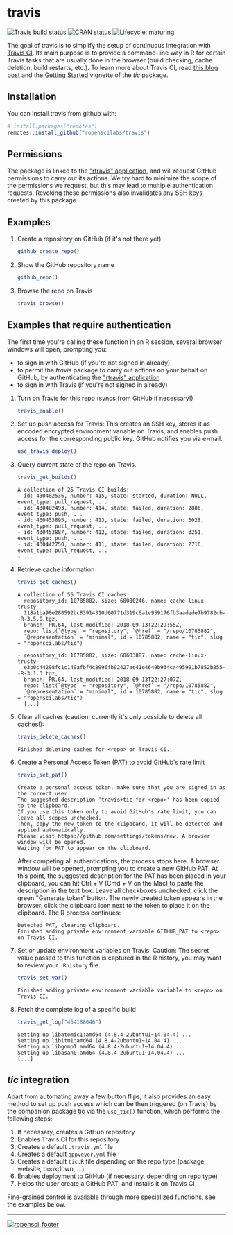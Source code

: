 # travis

<!-- badges: start -->
[![Travis build status](https://img.shields.io/travis/ropenscilabs/travis/master?logo=travis&style=flat-square&label=Linux)](https://travis-ci.org/ropenscilabs/travis)
[![CRAN status](https://www.r-pkg.org/badges/version/travis)](https://cran.r-project.org/package=travis)
[![Lifecycle: maturing](https://img.shields.io/badge/lifecycle-maturing-blue.svg)](https://www.tidyverse.org/lifecycle/#maturing)
<!-- badges: end -->

The goal of travis is to simplify the setup of continuous integration with [Travis CI](https://travis-ci.org/).
Its main purpose is to provide a command-line way in R for certain Travis tasks that are usually done in the browser (build checking, cache deletion, build restarts, etc.).
To learn more about Travis CI, read [this blog post](http://mahugh.com/2016/09/02/travis-ci-for-test-automation/) and the [Getting Started](https://ropenscilabs/tic/articles/tic.html#prerequisites) vignette of the _tic_ package.

## Installation

You can install travis from github with:

``` r
# install.packages("remotes")
remotes::install_github("ropenscilabs/travis")
```

## Permissions

The package is linked to the ["rtravis" application](https://github.com/settings/connections/applications/a8495eadc51e6c64d598), and will request GitHub permissions to carry out its actions. 
We try hard to minimize the scope of the permissions we request, but this may lead to multiple authentication requests.
Revoking these permissions also invalidates any SSH keys created by this package.

## Examples

1. Create a repository on GitHub (if it's not there yet)

    ```r
    github_create_repo()
    ```

1. Show the GitHub repository name

    ```r
    github_repo()
    ```

1. Browse the repo on Travis

    ```r
    travis_browse()
    ```

## Examples that require authentication

The first time you're calling these function in an R session, several browser windows will open, prompting you:

- to sign in with GitHub (if you're not signed in already)
- to permit the _travis_ package to carry out actions on your behalf on GitHub, by authenticating the ["rtravis" application](https://github.com/settings/connections/applications/a8495eadc51e6c64d598)
- to sign in with Travis (if you're not signed in already)

1. Turn on Travis for this repo (syncs from GitHub if necessary!)

    ```r
    travis_enable()
    ```
    
1. Set up push access for Travis: This creates an SSH key, stores it as encoded
   encrypted environment variable on Travis, and enables push access for the
   corresponding public key. GitHub notifies you via e-mail.

    ```r
    use_travis_deploy()
    ```
    
1. Query current state of the repo on Travis.

    ```r
    travis_get_builds()
    ```
    
    ```
    A collection of 25 Travis CI builds:
    - id: 430482536, number: 415, state: started, duration: NULL, event_type: pull_request, ...
    - id: 430482493, number: 414, state: failed, duration: 2886, event_type: push, ...
    - id: 430453895, number: 413, state: failed, duration: 3028, event_type: pull_request, ...
    - id: 430453887, number: 412, state: failed, duration: 3251, event_type: push, ...
    - id: 430442750, number: 411, state: failed, duration: 2716, event_type: pull_request, ...
    - ...
    ```
    
1. Retrieve cache information 

    ```r
    travis_get_caches()
    ```
    
    ```
    A collection of 56 Travis CI caches:
    - repository_id: 10785882, size: 68080246, name: cache-linux-trusty-
      118a1ba90e288592bc83914310d60771d319c6a1e959176fb3aadede7b9782cb--R-3.5.0.tgz, 
      branch: PR.64, last_modified: 2018-09-13T22:29:55Z, 
      repo: list(`@type` = "repository", `@href` = "/repo/10785882", 
      `@representation` = "minimal", id = 10785882, name = "tic", slug = "ropenscilabs/tic")
    
    - repository_id: 10785882, size: 60603887, name: cache-linux-trusty-
      e3b0c44298fc1c149afbf4c8996fb92427ae41e4649b934ca495991b7852b855--R-3.1.3.tgz, 
      branch: PR.64, last_modified: 2018-09-13T22:27:07Z, 
      repo: list(`@type` = "repository", `@href` = "/repo/10785882", 
      `@representation` = "minimal", id = 10785882, name = "tic", slug = "ropenscilabs/tic")
      [...]
    ```
    
1. Clear all caches (caution, currently it's only possible to delete all caches!):
    
    ```r
    travis_delete_caches()
    ```
    
    ```
    Finished deleting caches for <repo> on Travis CI.
    ```
    
1. Create a Personal Access Token (PAT) to avoid GitHub's rate limit

    ```r
    travis_set_pat()
    ```
    
    ```
    Create a personal access token, make sure that you are signed in as the correct user. 
    The suggested description 'travis+tic for <repo>' has been copied to the clipboard. 
    If you use this token only to avoid GitHub's rate limit, you can leave all scopes unchecked.
    Then, copy the new token to the clipboard, it will be detected and applied automatically. 
    Please visit https://github.com/settings/tokens/new. A browser window will be opened. 
    Waiting for PAT to appear on the clipboard.
    ```
    
    After competing all authentications, the process stops here.
    A browser window will be opened, prompting you to create a new GitHub PAT.
    At this point, the suggested description for the PAT has been placed in your clipboard, you can hit Ctrl + V (Cmd + V on the Mac) to paste the description in the text box.
    Leave all checkboxes unchecked, click the green "Generate token" button.
    The newly created token appears in the browser, click the clipboard icon next to the token to place it on the clipboard.
    The R process continues:
    
    ```
    Detected PAT, clearing clipboard. 
    Finished adding private environment variable GITHUB_PAT to <repo> on Travis CI.
    ```
    
1. Set or update environment variables on Travis. Caution: The secret value passed to this function is captured in the R history, you may want to review your `.Rhistory` file.

    ```r
    travis_set_var()
    ```
    
    ```
    Finished adding private environment variable variable to <repo> on Travis CI.
    ```

1. Fetch the complete log of a specific build

    ```r
    travis_get_log("454188046")
    ```
    
    ```
    Setting up libatomic1:amd64 (4.8.4-2ubuntu1~14.04.4) ...
    Setting up libitm1:amd64 (4.8.4-2ubuntu1~14.04.4) ...
    Setting up libgomp1:amd64 (4.8.4-2ubuntu1~14.04.4) ...
    Setting up libasan0:amd64 (4.8.4-2ubuntu1~14.04.4) ...
    [...]
    ```

## *tic* integration

Apart from automating away a few button flips, it also provides an easy method to set up push access which can be then triggered (on Travis) by the companion package [tic](https://github.com/ropenscilabs/tic) via the `use_tic()` function, which performs the following steps:

1. If necessary, creates a GitHub repository
1. Enables Travis CI for this repository
1. Creates a default `.travis.yml` file
1. Creates a default `appveyor.yml` file
1. Creates a default `tic.R` file depending on the repo type
   (package, website, bookdown, ...)
1. Enables deployment to GitHub (if necessary, depending on repo type)
1. Helps the user create a GitHub PAT, and installs it on Travis CI

Fine-grained control is available through more specialized functions, see the examples below.

---

[![ropensci_footer](https://ropensci.org/public_images/ropensci_footer.png)](https://ropensci.org)
